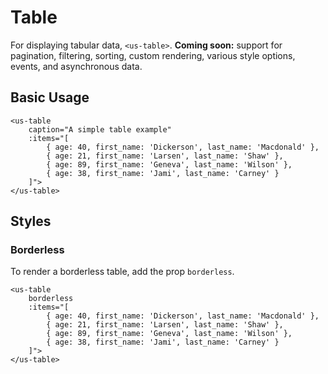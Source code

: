 # Table

For displaying tabular data, `<us-table>`. **Coming soon:** support for pagination, filtering, sorting, custom rendering, various style options, events, and asynchronous data.

## Basic Usage

<div class="mt-3 mb-3">
    <us-table 
        caption="A simple table example"
        :items="[
            { age: 40, first_name: 'Dickerson', last_name: 'Macdonald' },
            { age: 21, first_name: 'Larsen', last_name: 'Shaw' },
            { age: 89, first_name: 'Geneva', last_name: 'Wilson' },
            { age: 38, first_name: 'Jami', last_name: 'Carney' }
        ]">
    </us-table>
</div>

```vue
<us-table 
    caption="A simple table example"
    :items="[
        { age: 40, first_name: 'Dickerson', last_name: 'Macdonald' },
        { age: 21, first_name: 'Larsen', last_name: 'Shaw' },
        { age: 89, first_name: 'Geneva', last_name: 'Wilson' },
        { age: 38, first_name: 'Jami', last_name: 'Carney' }
    ]">
</us-table>
```

## Styles

### Borderless

To render a borderless table, add the prop `borderless`.

<div class="mt-3 mb-3">
    <us-table 
        borderless
        :items="[
            { age: 40, first_name: 'Dickerson', last_name: 'Macdonald' },
            { age: 21, first_name: 'Larsen', last_name: 'Shaw' },
            { age: 89, first_name: 'Geneva', last_name: 'Wilson' },
            { age: 38, first_name: 'Jami', last_name: 'Carney' }
        ]">
    </us-table>
</div>

```vue
<us-table 
    borderless
    :items="[
        { age: 40, first_name: 'Dickerson', last_name: 'Macdonald' },
        { age: 21, first_name: 'Larsen', last_name: 'Shaw' },
        { age: 89, first_name: 'Geneva', last_name: 'Wilson' },
        { age: 38, first_name: 'Jami', last_name: 'Carney' }
    ]">
</us-table>
```